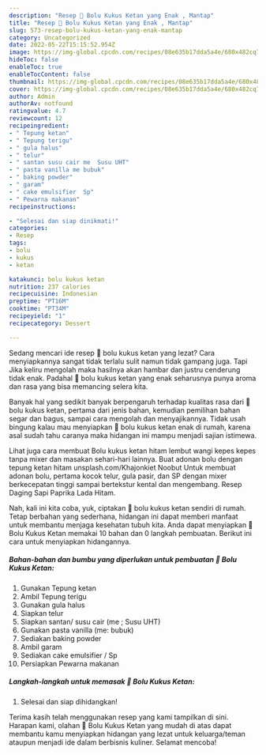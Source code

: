 ```yaml
---
description: "Resep 🧇 Bolu Kukus Ketan yang Enak , Mantap"
title: "Resep 🧇 Bolu Kukus Ketan yang Enak , Mantap"
slug: 573-resep-bolu-kukus-ketan-yang-enak-mantap
category: Uncategorized
date: 2022-05-22T15:15:52.954Z
image: https://img-global.cpcdn.com/recipes/08e635b17dda5a4e/680x482cq70/bolu-kukus-ketan-foto-resep-utama.jpg
hideToc: false
enableToc: true
enableTocContent: false
thumbnail: https://img-global.cpcdn.com/recipes/08e635b17dda5a4e/680x482cq70/bolu-kukus-ketan-foto-resep-utama.jpg
cover: https://img-global.cpcdn.com/recipes/08e635b17dda5a4e/680x482cq70/bolu-kukus-ketan-foto-resep-utama.jpg
author: Admin
authorAv: notfound
ratingvalue: 4.7
reviewcount: 12
recipeingredient:
- " Tepung ketan"
- " Tepung terigu"
- " gula halus"
- " telur"
- " santan susu cair me  Susu UHT"
- " pasta vanilla me bubuk"
- " baking powder"
- " garam"
- " cake emulsifier  Sp"
- " Pewarna makanan"
recipeinstructions:

- "Selesai dan siap dinikmati!"
categories:
- Resep
tags:
- bolu
- kukus
- ketan

katakunci: bolu kukus ketan 
nutrition: 237 calories
recipecuisine: Indonesian
preptime: "PT16M"
cooktime: "PT34M"
recipeyield: "1"
recipecategory: Dessert

---
```



Sedang mencari ide resep 🧇 bolu kukus ketan yang lezat? Cara menyiapkannya sangat tidak terlalu sulit namun tidak gampang juga. Tapi Jika keliru mengolah maka hasilnya akan hambar dan justru cenderung tidak enak. Padahal 🧇 bolu kukus ketan yang enak seharusnya punya aroma dan rasa yang bisa memancing selera kita.


Banyak hal yang sedikit banyak berpengaruh terhadap kualitas rasa dari 🧇 bolu kukus ketan, pertama dari jenis bahan, kemudian pemilihan bahan segar dan bagus, sampai cara mengolah dan menyajikannya. Tidak usah bingung kalau mau menyiapkan 🧇 bolu kukus ketan enak di rumah, karena asal sudah tahu caranya maka hidangan ini mampu menjadi sajian istimewa.

Lihat juga cara membuat Bolu kukus ketan hitam lembut wangi kepes kepes tanpa mixer dan masakan sehari-hari lainnya. Buat adonan bolu dengan tepung ketan hitam unsplash.com/Khajonkiet Noobut Untuk membuat adonan bolu, pertama kocok telur, gula pasir, dan SP dengan mixer berkecepatan tinggi sampai bertekstur kental dan mengembang. Resep Daging Sapi Paprika Lada Hitam.


Nah, kali ini kita coba, yuk, ciptakan 🧇 bolu kukus ketan sendiri di rumah. Tetap berbahan yang sederhana, hidangan ini dapat memberi manfaat untuk membantu menjaga kesehatan tubuh kita. Anda dapat menyiapkan 🧇 Bolu Kukus Ketan memakai 10 bahan dan 0 langkah pembuatan. Berikut ini cara untuk menyiapkan hidangannya.

<!--inarticleads1-->

##### Bahan-bahan dan bumbu yang diperlukan untuk pembuatan 🧇 Bolu Kukus Ketan:

1. Gunakan  Tepung ketan
1. Ambil  Tepung terigu
1. Gunakan  gula halus
1. Siapkan  telur
1. Siapkan  santan/ susu cair (me ; Susu UHT)
1. Gunakan  pasta vanilla (me: bubuk)
1. Sediakan  baking powder
1. Ambil  garam
1. Sediakan  cake emulsifier / Sp
1. Persiapkan  Pewarna makanan




<!--inarticleads2-->

##### Langkah-langkah untuk memasak 🧇 Bolu Kukus Ketan:


1. Selesai dan siap dihidangkan!



Terima kasih telah menggunakan resep yang kami tampilkan di sini. Harapan kami, olahan 🧇 Bolu Kukus Ketan yang mudah di atas dapat membantu kamu menyiapkan hidangan yang lezat untuk keluarga/teman ataupun menjadi ide dalam berbisnis kuliner. Selamat mencoba!
